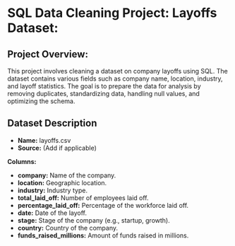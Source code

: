 # SQL Data Cleaning Project: Layoffs Dataset:

## Project Overview:
This project involves cleaning a dataset on company layoffs using SQL. The dataset contains various fields such as company name, location, industry, and layoff statistics. The goal is to prepare the data for analysis by removing duplicates, standardizing data, handling null values, and optimizing the schema.

## Dataset Description
- **Name:** layoffs.csv
- **Source:** (Add if applicable)

**Columns:**
  - **company:** Name of the company.
  - **location:** Geographic location.
  - **industry:** Industry type.
  - **total_laid_off:** Number of employees laid off.
  - **percentage_laid_off:** Percentage of the workforce laid off.
  - **date:** Date of the layoff.
  - **stage:** Stage of the company (e.g., startup, growth).
  - **country:** Country of the company.
  - **funds_raised_millions:** Amount of funds raised in millions.
